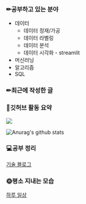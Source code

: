 ### ✏공부하고 있는 분야
* 데이터
  * 데이터 정재/가공
  * 데이터 라벨링
  * 데이터 분석
  * 데이터 시각화 - streamlit
* 머신러닝
* 알고리즘
* SQL

### ✏최근에 작성한 글


### 📃깃허브 활동 요약
<img src="https://img.shields.io/badge/Python-gray?style=flat&logo=Python&logoColor=3776AB"/>

![Anurag's github stats](https://github-readme-stats.vercel.app/api?username=whdgus928&show_icons=true&theme=vue )

### 💻공부 정리
[기술 블로그](https://whdgus928.tistory.com/)


### 🌞평소 지내는 모습
[하루 일상](https://blog.naver.com/whdgus928)


